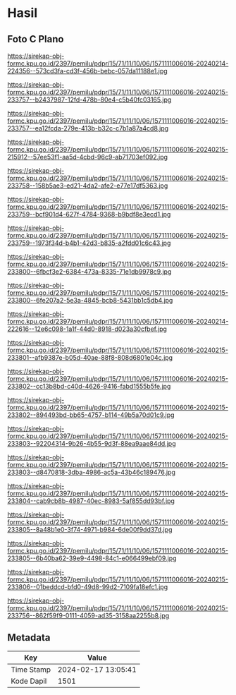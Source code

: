 # Hasil

## Foto C Plano

https://sirekap-obj-formc.kpu.go.id/2397/pemilu/pdpr/15/71/11/10/06/1571111006016-20240214-224356--573cd3fa-cd3f-456b-bebc-057da11188e1.jpg

https://sirekap-obj-formc.kpu.go.id/2397/pemilu/pdpr/15/71/11/10/06/1571111006016-20240215-233757--b2437987-12fd-478b-80e4-c5b40fc03165.jpg

https://sirekap-obj-formc.kpu.go.id/2397/pemilu/pdpr/15/71/11/10/06/1571111006016-20240215-233757--ea12fcda-279e-413b-b32c-c7b1a87a4cd8.jpg

https://sirekap-obj-formc.kpu.go.id/2397/pemilu/pdpr/15/71/11/10/06/1571111006016-20240215-215912--57ee53f1-aa5d-4cbd-96c9-ab71703ef092.jpg

https://sirekap-obj-formc.kpu.go.id/2397/pemilu/pdpr/15/71/11/10/06/1571111006016-20240215-233758--158b5ae3-ed21-4da2-afe2-e77e17df5363.jpg

https://sirekap-obj-formc.kpu.go.id/2397/pemilu/pdpr/15/71/11/10/06/1571111006016-20240215-233759--bcf901d4-627f-4784-9368-b9bdf8e3ecd1.jpg

https://sirekap-obj-formc.kpu.go.id/2397/pemilu/pdpr/15/71/11/10/06/1571111006016-20240215-233759--1973f34d-b4b1-42d3-b835-a2fdd01c6c43.jpg

https://sirekap-obj-formc.kpu.go.id/2397/pemilu/pdpr/15/71/11/10/06/1571111006016-20240215-233800--6fbcf3e2-6384-473a-8335-71e1db9978c9.jpg

https://sirekap-obj-formc.kpu.go.id/2397/pemilu/pdpr/15/71/11/10/06/1571111006016-20240215-233800--6fe207a2-5e3a-4845-bcb8-5431bb1c5db4.jpg

https://sirekap-obj-formc.kpu.go.id/2397/pemilu/pdpr/15/71/11/10/06/1571111006016-20240214-222616--12e6c098-1a1f-44d0-8918-d023a30cfbef.jpg

https://sirekap-obj-formc.kpu.go.id/2397/pemilu/pdpr/15/71/11/10/06/1571111006016-20240215-233801--afb9387e-b05d-40ae-88f8-808d6801e04c.jpg

https://sirekap-obj-formc.kpu.go.id/2397/pemilu/pdpr/15/71/11/10/06/1571111006016-20240215-233802--cc13b8bd-c40d-4626-9416-fabd1555b5fe.jpg

https://sirekap-obj-formc.kpu.go.id/2397/pemilu/pdpr/15/71/11/10/06/1571111006016-20240215-233802--894493bd-bb65-4757-b114-49b5a70d01c9.jpg

https://sirekap-obj-formc.kpu.go.id/2397/pemilu/pdpr/15/71/11/10/06/1571111006016-20240215-233803--92204314-9b26-4b55-9d3f-88ea9aae84dd.jpg

https://sirekap-obj-formc.kpu.go.id/2397/pemilu/pdpr/15/71/11/10/06/1571111006016-20240215-233803--d8470818-3dba-4986-ac5a-43b46c189476.jpg

https://sirekap-obj-formc.kpu.go.id/2397/pemilu/pdpr/15/71/11/10/06/1571111006016-20240215-233804--cab9cb8b-4987-40ec-8983-5af855dd93bf.jpg

https://sirekap-obj-formc.kpu.go.id/2397/pemilu/pdpr/15/71/11/10/06/1571111006016-20240215-233805--8a48b1e0-3f74-4971-b984-6de00f9dd37d.jpg

https://sirekap-obj-formc.kpu.go.id/2397/pemilu/pdpr/15/71/11/10/06/1571111006016-20240215-233805--6b40ba62-39e9-4498-84c1-e066499ebf09.jpg

https://sirekap-obj-formc.kpu.go.id/2397/pemilu/pdpr/15/71/11/10/06/1571111006016-20240215-233806--01beddcd-bfd0-49d8-99d2-7109fa18efc1.jpg

https://sirekap-obj-formc.kpu.go.id/2397/pemilu/pdpr/15/71/11/10/06/1571111006016-20240215-233756--862f59f9-0111-4059-ad35-3158aa2255b8.jpg


## Metadata

| Key        | Value               |
| ---------- | ------------------- |
| Time Stamp | 2024-02-17 13:05:41 |
| Kode Dapil | 1501                |



